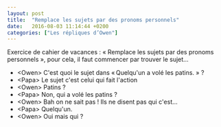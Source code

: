 ```yaml
---
layout: post
title:  "Remplace les sujets par des pronoms personnels"
date:   2016-08-03 11:14:44 +0200
categories: ["Les répliques d’Owen"]
---
```


Exercice de cahier de vacances : « Remplace les sujets par des pronoms
personnels », pour cela, il faut commencer par trouver le sujet…

-   \<Owen\> C'est quoi le sujet dans « Quelqu'un a volé les patins. » ?
-   \<Papa\> Le sujet c'est celui qui fait l'action
-   \<Owen\> Patins ?
-   \<Papa\> Non, qui a volé les patins ?
-   \<Owen\> Bah on ne sait pas ! Ils ne disent pas qui c'est…
-   \<Papa\> Quelqu'un.
-   \<Owen\> Oui mais qui ?

<!--more-->
